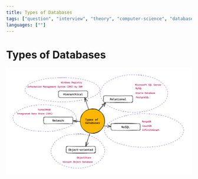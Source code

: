 ```yaml
---
title: Types of Databases
tags: ["question", "interview", "theory", "computer-science", "database"]
languages: [""]
---
```


# Types of Databases

![Types of Databases](https://raw.githubusercontent.com/AndersDeath/holy-theory/main/images/05-types-of-databases.png)
